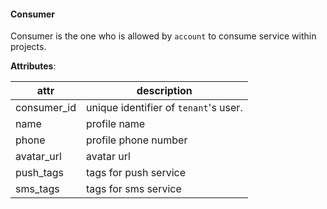 #### Consumer

Consumer is the one who is allowed by `account` to consume service
within projects.

__Attributes__:

| attr        | description                                      |
| ----------- | ------------------------------------------------ |
| consumer_id | unique identifier of `tenant`'s user.            |
| name        | profile name                                     |
| phone       | profile phone number                             |
| avatar_url  | avatar url                                       |
| push_tags   | tags for push service                            |
| sms_tags    | tags for sms service                             |


